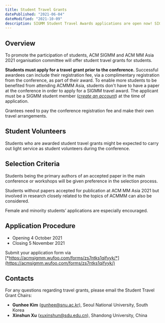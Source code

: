 ```yaml
---
title: Student Travel Grants
datePublished: "2021-06-04"
dateModified: "2021-10-09"
description: SIGMM Student Travel Awards applications are open now! SIGMM is sponsoring Student Travel Awards for ACMMM Asia 2021 to allow attendees to avail of financial support to participate in this event. To enable more students to be benefited from attending ACMMM Asia, students don't have to have a paper at the conference to apply for a SIGMM travel award. Applications are opening from Oct 4, 2021, to Nov 5, 2021. 
---
```


## Overview

To promote the participation of students, ACM SIGMM and ACM MM Asia 2021 organisation committee will offer student travel grants for students.

<!-- in the [*PhD School*](https://mmasia2021.uqcloud.net/call-for-phd-school-participants) -->

<!-- The **Student Travel Grants** is meant to support the personal attendance of one student at the PhD School (to Shen Zhen or Gold Coast).  -->
<!-- **The applicant must be a SIGMM student member ([*create an account*](https://services.acm.org/public/qj/login_gensigqj.cfm?rdr=&promo=QJSIG&offering=044&form_type=SIG)) at the time of application.** -->

**Students must apply for a travel grant prior to the conference.** Successful awardees can include their registration fee, via a complimentary registration from the conference, as part of their award. To enable more students to be benefited from attending ACMMM Asia, students don't have to have a paper at the conference in order to apply for a SIGMM travel award. The applicant must be a SIGMM student member 
([*create an account*](https://services.acm.org/public/qj/login_gensigqj.cfm?rdr=&promo=QJSIG&offering=044&form_type=SIG)) at the time of application.

Grantees need to pay the conference registration fee and make their own travel arrangements.


## Student Volunteers

Students who are awarded student travel grants might be expected to carry out light service as student volunteers during the conference.


## Selection Criteria
Students being the primary authors of an accepted paper in the main conference or workshops will be given preference in the selection process. 

Students without papers accepted for publication at ACM MM Asia 2021 but involved in research closely related to the topics of ACMMM can also be considered. 

Female and minority students’ applications are especially encouraged.

## Application Procedure
<!-- The application form could be found [*here*](https://acmsigmm.wufoo.com/forms/sigmm-student-travel-application-form/). -->

- Opening 4 October 2021
- Closing 5 November 2021

Submit your application form via [*https://acmsigmm.wufoo.com/forms/zs7ntks1qifyyk/*](https://acmsigmm.wufoo.com/forms/zs7ntks1qifyyk/)


## Contacts
For any questions regarding travel grants, please email the Student Travel Grant Chairs: 

- **Gunhee Kim** ([gunhee@snu.ac.kr](mailto:gunhee@snu.ac.kr)), Seoul National University, South Korea 
- **Xinshun Xu** ([xuxinshun@sdu.edu.cn](mailto:xuxinshun@sdu.edu.cn)), Shandong University, China


